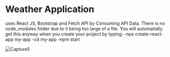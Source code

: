 # Weather Application
uses React JS, Bootstrap and Fetch API by Consuming API Data. There is no node_modules folder due to it being too large of a file. 
You will automatially get this anyway when you create your project by typing:
-npx create-react-app my-app
-cd my-app
-npm start

![Capture5](https://github.com/John-Wanamaker/Weather-Application/assets/144941836/09d05fc8-6493-4e9b-8ecc-38cc86ac4ef1)
